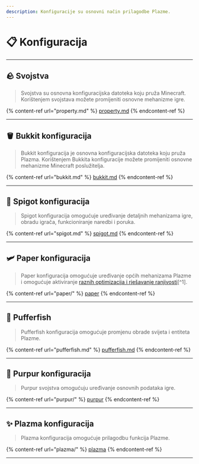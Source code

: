 ```yaml
---
description: Konfiguracije su osnovni način prilagodbe Plazme.
---
```


# 📋 Konfiguracija

***

## 🪨 Svojstva <a href="#id-1" id="id-1"></a>

> Svojstva su osnovna konfiguracijska datoteka koju pruža Minecraft.
> Korištenjem svojstava možete promijeniti osnovne mehanizme igre.

{% content-ref url="property.md" %}
[property.md](property.md)
{% endcontent-ref %}

***

## 🪣 Bukkit konfiguracija <a href="#id-2" id="id-2"></a>

> Bukkit konfiguracija je osnovna konfiguracijska datoteka koju pruža Plazma.
> Korištenjem Bukkita konfiguracije možete promijeniti osnovne mehanizme Minecraft poslužitelja.

{% content-ref url="bukkit.md" %}
[bukkit.md](bukkit.md)
{% endcontent-ref %}

***

## 🚰 Spigot konfiguracija <a href="#id-3" id="id-3"></a>

> Spigot konfiguracija omogućuje uređivanje detaljnih mehanizama igre, obradu igrača, funkcioniranje naredbi i poruka.

{% content-ref url="spigot.md" %}
[spigot.md](spigot.md)
{% endcontent-ref %}

***

## 🛩️ Paper konfiguracija <a href="#id-4" id="id-4"></a>

> Paper konfiguracija omogućuje uređivanje općih mehanizama Plazme i omogućuje aktiviranje [raznih optimizacija i rješavanje ranjivosti](#user-content-fn-1)[^1].

{% content-ref url="paper/" %}
[paper](paper/)
{% endcontent-ref %}

***

## 🐡 Pufferfish <a href="#id-6" id="id-6"></a>

> Pufferfish konfiguracija omogućuje promjenu obrade svijeta i entiteta Plazme.

{% content-ref url="pufferfish.md" %}
[pufferfish.md](pufferfish.md)
{% endcontent-ref %}

***

## 🦑 Purpur konfiguracija <a href="#id-7" id="id-7"></a>

> Purpur svojstva omogućuju uređivanje osnovnih podataka igre.

{% content-ref url="purpur/" %}
[purpur](purpur/)
{% endcontent-ref %}

***

## ✨ Plazma konfiguracija <a href="#id-8" id="id-8"></a>

> Plazma konfiguracija omogućuje prilagodbu funkcija Plazme.

{% content-ref url="plazma/" %}
[plazma](plazma/)
{% endcontent-ref %}

***
